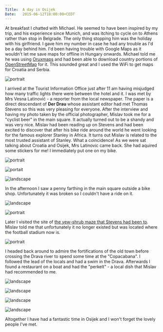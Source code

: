 ```yaml
---
Title:	A day in Osijek
Date:	2015-06-12T18:00:00+CEDT
---
```


At breakfast I chatted with Michael. He seemed to have been inspired by my trip, and his experience since Munich, and was itching to cycle on to Athens rather than stop in Belgrade. The only thing stopping him was the holiday with his girlfriend. I gave him my number in case he had any trouble as I'd be a day behind him. I'd been having trouble with Google Maps as it wouldn't let me save maps for offline in Hungary onwards. Michael told me he was using [Oruxmaps](http://www.oruxmaps.com/index_en.html) and had been able to download country portions of [OpenStreetMap](http://openstreetmap.org/) for it. This sounded great and I used the WiFi to get maps for Croatia and Serbia.

![portrait](https://farm1.staticflickr.com/559/18830998774_dbe6bc0185_z_d.jpg "Michael leaving")

I arrived at the Tourist Information Office just after 11 am having misjudged how many traffic lights there were between the hotel and it. I was met by Mrs Vesna Latinovi&#263; - a reporter from the local newspaper. The paper is a direct descendant of __Der Drau__ whose assistant editor had met Thomas Stevens so this was very pleasing for everyone. After the interview and having my photo taken by the official photographer, Mislav took me for a "cyclist beer" in the main square. It actually turned out to be a shandy and was very nice. Mislav had been reading up on Stevens and had been excited to discover that after his bike ride around the world he went looking for the famous explorer Stanley in Africa. It turns out Mislav is related to the most trusted assistant of Stanley. What a coincidence! As we were sat talking about Croatia and Osijek, Mrs Latinovic came back. She had aquired some stickers for me! I immediately put one on my bike.

![portrait](https://farm4.staticflickr.com/3886/19267355699_bfdbc59a5c_z_d.jpg "Mislav")

![portait](https://pbs.twimg.com/media/CHS5EFgUcAABHX2.jpg:large "Cyclist beer")

![landscape](https://pbs.twimg.com/media/CHS6LVkUEAAu0KK.jpg:large "Osijek sticker")

In the afternoon I saw a penny farthing in the main square outside a bike shop. Unfortunately it was broken so I couldn't have a ride on it.

![landscape](https://farm4.staticflickr.com/3691/19447201952_b666376803_z_d.jpg "Penny Farthing in Osijek")

![portrait](https://farm4.staticflickr.com/3871/19447273212_90ec72a80f_z_d.jpg "Osijek cathedral")

Later I visited the site of [the yew-shrub maze that Stevens had been to](http://www.strudel.org.uk/blog/stevens/000174.shtml). Mislav told me that unfortunately it no longer existed but was located where the football stadium now is. 

![portrait](https://farm1.staticflickr.com/341/19265981958_ed815db014_z_d.jpg "Football stadium")

I headed back around to admire the fortifications of the old town before crossing the Drava river to spend some time at the "Copacabana". I followed the lead of the locals and had a swim in the Drava. Afterwards I found a restaurant on a boat and had the "perkelt" - a local dish that Mislav had recommended to me.

![landscape](https://farm1.staticflickr.com/329/19427522426_9ea23f0af1_z_d.jpg "Old fortifications")

![landscape](https://farm1.staticflickr.com/533/18831073144_8cc86677d6_z_d.jpg "The Drava river looking towards the 'Copacabana'")

![landscape](https://farm4.staticflickr.com/3901/19266007810_b13c71f9ea_z_d.jpg "Plane over the Drava")

![landscape](https://pbs.twimg.com/media/CHT9hjgWwAAKcgZ.jpg "Perkelt on the Drava")

Altogether I have had a fantastic time in Osijek and I won't forget the lovely people I've met.